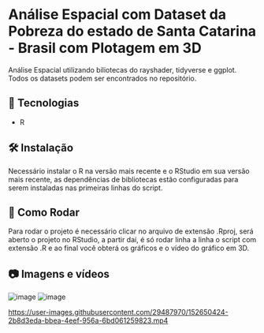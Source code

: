 # Análise Espacial com Dataset da Pobreza do estado de Santa Catarina - Brasil com Plotagem em 3D
Análise Espacial utilizando biliotecas do rayshader, tidyverse e ggplot.
Todos os datasets podem ser encontrados no repositório.

## 🚀 Tecnologias

- R

## 🛠 Instalação

Necessário instalar o R na versão mais recente e o RStudio em sua versão mais recente,
as dependências de bibliotecas estão configuradas para serem instaladas nas primeiras linhas do script.

## 🎡 Como Rodar

Para rodar o projeto é necessário clicar no arquivo de extensão .Rproj,
será aberto o projeto no RStudio, a partir daí, é só rodar linha a linha o script com extensão .R
e ao final você obterá os gráficos e o vídeo do gráfico em 3D.

## 📷 Imagens e vídeos

![image](https://user-images.githubusercontent.com/29487970/152650406-9b43e9a8-416e-4183-828c-4a19ef174a18.png)
![image](https://user-images.githubusercontent.com/29487970/152650418-efde35df-7a69-42e9-bec3-c0bc3af93308.png)


https://user-images.githubusercontent.com/29487970/152650424-2b8d3eda-bbea-4eef-956a-6bd061259823.mp4


